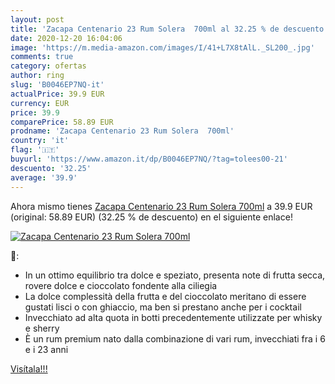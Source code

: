 ```yaml
---
layout: post
title: 'Zacapa Centenario 23 Rum Solera  700ml al 32.25 % de descuento'
date: 2020-12-20 16:04:06
image: 'https://m.media-amazon.com/images/I/41+L7X8tAlL._SL200_.jpg'
comments: true
category: ofertas
author: ring
slug: 'B0046EP7NQ-it'
actualPrice: 39.9 EUR
currency: EUR
price: 39.9
comparePrice: 58.89 EUR
prodname: 'Zacapa Centenario 23 Rum Solera  700ml'
country: 'it'
flag: '🇮🇹'
buyurl: 'https://www.amazon.it/dp/B0046EP7NQ/?tag=tolees00-21'
descuento: '32.25'
average: '39.9'
---
```


Ahora mismo tienes [Zacapa Centenario 23 Rum Solera  700ml](https://www.amazon.it/dp/B0046EP7NQ/?tag=tolees00-21) a 39.9 EUR (original: 58.89 EUR) (32.25 %  de descuento) en el siguiente enlace!

[![Zacapa Centenario 23 Rum Solera  700ml](https://m.media-amazon.com/images/I/41+L7X8tAlL._SL200_.jpg)](https://www.amazon.it/dp/B0046EP7NQ/?tag=tolees00-21)

🔎:

- In un ottimo equilibrio tra dolce e speziato, presenta note di frutta secca, rovere dolce e cioccolato fondente alla ciliegia
- La dolce complessità della frutta e del cioccolato meritano di essere gustati lisci o con ghiaccio, ma ben si prestano anche per i cocktail
- Invecchiato ad alta quota in botti precedentemente utilizzate per whisky e sherry
- È un rum premium nato dalla combinazione di vari rum, invecchiati fra i 6 e i 23 anni

[Visítala!!!](https://www.amazon.it/dp/B0046EP7NQ/?tag=tolees00-21)
